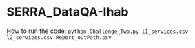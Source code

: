 # SERRA_DataQA-Ihab

How to run the code:
```python Challenge_Two.py l1_services.csv l2_services.csv Report_outPath.csv```
